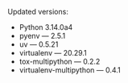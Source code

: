 Updated versions:
* Python 3.14.0a4
* pyenv — 2.5.1
* uv — 0.5.21
* virtualenv — 20.29.1
* tox-multipython — 0.2.2
* virtualenv-multipython — 0.4.1
